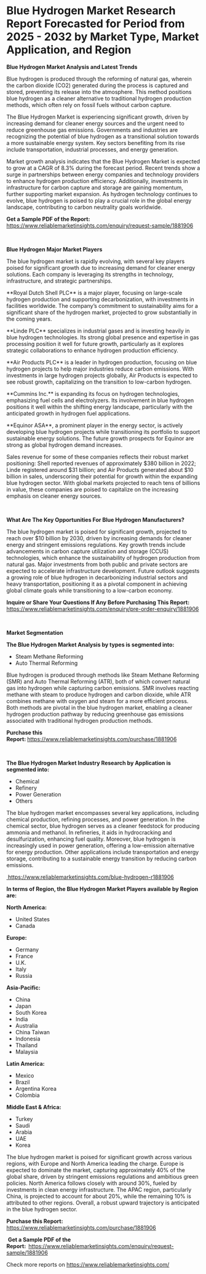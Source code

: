 <p><h1>Blue Hydrogen Market Research Report Forecasted for Period from 2025 -  2032 by Market Type, Market Application, and Region</h1></p><p><strong>Blue Hydrogen Market Analysis and Latest Trends</strong></p>
<p><p>Blue hydrogen is produced through the reforming of natural gas, wherein the carbon dioxide (CO2) generated during the process is captured and stored, preventing its release into the atmosphere. This method positions blue hydrogen as a cleaner alternative to traditional hydrogen production methods, which often rely on fossil fuels without carbon capture.</p><p>The Blue Hydrogen Market is experiencing significant growth, driven by increasing demand for cleaner energy sources and the urgent need to reduce greenhouse gas emissions. Governments and industries are recognizing the potential of blue hydrogen as a transitional solution towards a more sustainable energy system. Key sectors benefiting from its rise include transportation, industrial processes, and energy generation.</p><p>Market growth analysis indicates that the Blue Hydrogen Market is expected to grow at a CAGR of 8.3% during the forecast period. Recent trends show a surge in partnerships between energy companies and technology providers to enhance hydrogen production efficiency. Additionally, investments in infrastructure for carbon capture and storage are gaining momentum, further supporting market expansion. As hydrogen technology continues to evolve, blue hydrogen is poised to play a crucial role in the global energy landscape, contributing to carbon neutrality goals worldwide.</p></p>
<p><strong>Get a Sample PDF of the Report:&nbsp;</strong> <a href="https://www.reliablemarketinsights.com/enquiry/request-sample/1881906?utm_campaign=2120&utm_medium=2&utm_source=Github&utm_content=ia&utm_term=30012025&utm_id=blue-hydrogen">https://www.reliablemarketinsights.com/enquiry/request-sample/1881906</a></p>
<p>&nbsp;</p>
<p><strong>Blue Hydrogen Major Market Players</strong></p>
<p><p>The blue hydrogen market is rapidly evolving, with several key players poised for significant growth due to increasing demand for cleaner energy solutions. Each company is leveraging its strengths in technology, infrastructure, and strategic partnerships.</p><p>**Royal Dutch Shell PLC** is a major player, focusing on large-scale hydrogen production and supporting decarbonization, with investments in facilities worldwide. The company’s commitment to sustainability aims for a significant share of the hydrogen market, projected to grow substantially in the coming years.</p><p>**Linde PLC** specializes in industrial gases and is investing heavily in blue hydrogen technologies. Its strong global presence and expertise in gas processing position it well for future growth, particularly as it explores strategic collaborations to enhance hydrogen production efficiency.</p><p>**Air Products PLC** is a leader in hydrogen production, focusing on blue hydrogen projects to help major industries reduce carbon emissions. With investments in large hydrogen projects globally, Air Products is expected to see robust growth, capitalizing on the transition to low-carbon hydrogen.</p><p>**Cummins Inc.** is expanding its focus on hydrogen technologies, emphasizing fuel cells and electrolyzers. Its involvement in blue hydrogen positions it well within the shifting energy landscape, particularly with the anticipated growth in hydrogen fuel applications.</p><p>**Equinor ASA**, a prominent player in the energy sector, is actively developing blue hydrogen projects while transitioning its portfolio to support sustainable energy solutions. The future growth prospects for Equinor are strong as global hydrogen demand increases.</p><p>Sales revenue for some of these companies reflects their robust market positioning: Shell reported revenues of approximately $380 billion in 2022; Linde registered around $31 billion; and Air Products generated about $10 billion in sales, underscoring their potential for growth within the expanding blue hydrogen sector. With global markets projected to reach tens of billions in value, these companies are poised to capitalize on the increasing emphasis on cleaner energy sources.</p></p>
<p>&nbsp;</p>
<p><strong>What Are The Key Opportunities For Blue Hydrogen Manufacturers?</strong></p>
<p><p>The blue hydrogen market is poised for significant growth, projected to reach over $10 billion by 2030, driven by increasing demands for cleaner energy and stringent emissions regulations. Key growth trends include advancements in carbon capture utilization and storage (CCUS) technologies, which enhance the sustainability of hydrogen production from natural gas. Major investments from both public and private sectors are expected to accelerate infrastructure development. Future outlook suggests a growing role of blue hydrogen in decarbonizing industrial sectors and heavy transportation, positioning it as a pivotal component in achieving global climate goals while transitioning to a low-carbon economy.</p></p>
<p><strong>Inquire or Share Your Questions If Any Before Purchasing This Report:</strong> <a href="https://www.reliablemarketinsights.com/enquiry/pre-order-enquiry/1881906?utm_campaign=2120&utm_medium=2&utm_source=Github&utm_content=ia&utm_term=30012025&utm_id=blue-hydrogen">https://www.reliablemarketinsights.com/enquiry/pre-order-enquiry/1881906</a></p>
<p>&nbsp;</p>
<p><strong>Market Segmentation</strong></p>
<p><strong>The Blue Hydrogen Market Analysis by types is segmented into:</strong></p>
<p><ul><li>Steam Methane Reforming</li><li>Auto Thermal Reforming</li></ul></p>
<p><p>Blue hydrogen is produced through methods like Steam Methane Reforming (SMR) and Auto Thermal Reforming (ATR), both of which convert natural gas into hydrogen while capturing carbon emissions. SMR involves reacting methane with steam to produce hydrogen and carbon dioxide, while ATR combines methane with oxygen and steam for a more efficient process. Both methods are pivotal in the blue hydrogen market, enabling a cleaner hydrogen production pathway by reducing greenhouse gas emissions associated with traditional hydrogen production methods.</p></p>
<p><strong>Purchase this Report:&nbsp;</strong><a href="https://www.reliablemarketinsights.com/purchase/1881906?utm_campaign=2120&utm_medium=2&utm_source=Github&utm_content=ia&utm_term=30012025&utm_id=blue-hydrogen">https://www.reliablemarketinsights.com/purchase/1881906</a></p>
<p>&nbsp;</p>
<p><strong>The Blue Hydrogen Market Industry Research by Application is segmented into:</strong></p>
<p><ul><li>Chemical</li><li>Refinery</li><li>Power Generation</li><li>Others</li></ul></p>
<p><p>The blue hydrogen market encompasses several key applications, including chemical production, refining processes, and power generation. In the chemical sector, blue hydrogen serves as a cleaner feedstock for producing ammonia and methanol. In refineries, it aids in hydrocracking and desulfurization, enhancing fuel quality. Moreover, blue hydrogen is increasingly used in power generation, offering a low-emission alternative for energy production. Other applications include transportation and energy storage, contributing to a sustainable energy transition by reducing carbon emissions.</p></p>
<p><a href="https://www.reliablemarketinsights.com/blue-hydrogen-r1881906?utm_campaign=2120&utm_medium=2&utm_source=Github&utm_content=ia&utm_term=30012025&utm_id=blue-hydrogen">&nbsp;https://www.reliablemarketinsights.com/blue-hydrogen-r1881906</a></p>
<p><strong>In terms of Region, the Blue Hydrogen Market Players available by Region are:</strong></p>
<p>
    <p> <strong> North America: </strong>
        <ul>
            <li>United States</li>
            <li>Canada</li>
        </ul>
        </p> 
    <p> <strong> Europe: </strong>
        <ul>
            <li>Germany</li>
            <li>France</li>
            <li>U.K.</li>
            <li>Italy</li>
            <li>Russia</li>
        </ul>
        </p> 
    <p> <strong> Asia-Pacific: </strong>
        <ul>
            <li>China</li>
            <li>Japan</li>
            <li>South Korea</li>
            <li>India</li>
            <li>Australia</li>
            <li>China Taiwan</li>
            <li>Indonesia</li>
            <li>Thailand</li>
            <li>Malaysia</li>
        </ul>
        </p> 
    <p> <strong> Latin America: </strong>
        <ul>
            <li>Mexico</li>
            <li>Brazil</li>
            <li>Argentina Korea</li>
            <li>Colombia</li>
        </ul>
        </p> 
    <p> <strong> Middle East & Africa: </strong>
        <ul>
            <li>Turkey</li>
            <li>Saudi</li>
            <li>Arabia</li>
            <li>UAE</li>
            <li>Korea</li>
        </ul>
    </p>
    </p>
<p><p>The blue hydrogen market is poised for significant growth across various regions, with Europe and North America leading the charge. Europe is expected to dominate the market, capturing approximately 40% of the global share, driven by stringent emissions regulations and ambitious green policies. North America follows closely with around 30%, fueled by investments in clean energy infrastructure. The APAC region, particularly China, is projected to account for about 20%, while the remaining 10% is attributed to other regions. Overall, a robust upward trajectory is anticipated in the blue hydrogen sector.</p></p>
<p><strong>Purchase this Report: </strong><a href="https://www.reliablemarketinsights.com/purchase/1881906?utm_campaign=2120&utm_medium=2&utm_source=Github&utm_content=ia&utm_term=30012025&utm_id=blue-hydrogen">https://www.reliablemarketinsights.com/purchase/1881906</a></p>
<p>&nbsp;<strong>Get a Sample PDF of the Report:&nbsp;&nbsp;</strong><a href="https://www.reliablemarketinsights.com/enquiry/request-sample/1881906?utm_campaign=2120&utm_medium=2&utm_source=Github&utm_content=ia&utm_term=30012025&utm_id=blue-hydrogen">https://www.reliablemarketinsights.com/enquiry/request-sample/1881906</a></p>
<p><strong></strong></p>
<p>Check more reports on <a href="https://www.reliablemarketinsights.com/?utm_campaign=2120&utm_medium=2&utm_source=Github&utm_content=ia&utm_term=30012025&utm_id=blue-hydrogen">https://www.reliablemarketinsights.com/</a></p>